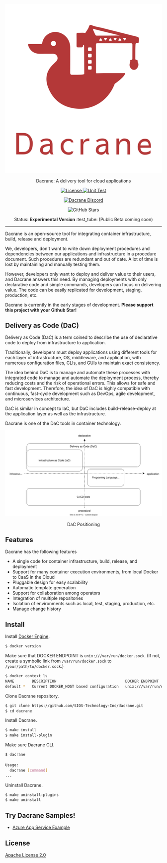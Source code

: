 <div align="center">
  <p><img src="./doc/images/logo.svg" alt="Dacrane Icon"></p>
  <p>Dacrane: A delivery tool for cloud applications</p>
  <p>
    <a href=https://opensource.org/licenses/Apache-2.0>
      <img src="https://img.shields.io/badge/License-Apache_2.0-blue.svg" alt="License">
    </a>
    <a href="https://github.com/SIOS-Technology-Inc/dacrane/actions/workflows/unit-test.yaml">
      <img src="https://github.com/SIOS-Technology-Inc/dacrane/actions/workflows/unit-test.yaml/badge.svg?branch=main" alt="Unit Test">
    </a>
    <p>
      <a href="https://discord.gg/8nTpyRrmkm">
        <img src="https://dcbadge.vercel.app/api/server/8nTpyRrmkm" alt="Dacrane Discord">
      </a>
    </p>
  </p>
  <p>
    <img src="https://img.shields.io/github/stars/SIOS-Technology-Inc/dacrane" alt="GitHub Stars">
  </p>
  <p>
    Status: <b>Experimental Version</b> :test_tube:
    (Public Beta coming soon)
  </p>
</div>

---

Dacrane is an open-source tool for integrating container infrastructure, build, release and deployment.

We, developers, don't want to write down deployment procedures and dependencies between our applications and infrastructure in a procedure document.
Such procedures are redundant and out of date.
A lot of time is lost by maintaining and manually testing them.

However, developers only want to deploy and deliver value to their users, and Dacrane answers this need.
By managing deployments with only declarative code and simple commands, developers can focus on delivering value.
The code can be easily replicated for development, staging, production, etc.

Dacrane is currently in the early stages of development.
**Please support this project with your Github Star!**

## Delivery as Code (DaC)

Delivery as Code (DaC) is a term coined to describe the use of declarative code to deploy from infrastructure to application.

Traditionally, developers must deploy applications using different tools for each layer of infrastructure, OS, middleware, and application, with numerous configuration files, CLIs, and GUIs to maintain exact consistency.

The idea behind DaC is to manage and automate these processes with integrated code to manage and automate the deployment process, thereby reducing costs and the risk of operational errors.
This allows for safe and fast development.
Therefore, the idea of DaC is highly compatible with continuous, fast-cycle development such as DevOps, agile development, and microservices architecture.

DaC is similar in concept to IaC, but DaC includes build-release-deploy at the application layer as well as the infrastructure.

Dacrane is one of the DaC tools in container technology.

![DaC positioning](./doc/images/positioning.drawio.svg)
<div style="text-align: center;">DaC Positioning</div>

## Features

Dacrane has the following features

- A single code for container infrastructure, build, release, and deployment
- Support for many container execution environments, from local Docker to CaaS in the Cloud
- Pluggable design for easy scalability
- Automatic template generation
- Support for collaboration among operators
- Integration of multiple repositories
- Isolation of environments such as local, test, staging, production, etc.
- Manage change history

## Install

Install [Docker Engine](https://docs.docker.com/engine/install/).

```bash
$ docker version
```

Make sure that DOCKER ENDPOINT is `unix:///var/run/docker.sock`.
(If not, create a symbolic link from `/var/run/docker.sock` to `/your/path/to/docker.sock`.)

```bash
$ docker context ls
NAME        DESCRIPTION                               DOCKER ENDPOINT               ERROR
default *   Current DOCKER_HOST based configuration   unix:///var/run/docker.sock
```

Clone Dacrane repository.

```bash
$ git clone https://github.com/SIOS-Technology-Inc/dacrane.git
$ cd dacrane
```

Install Dacrane.

```bash
$ make install
$ make install-plugin
```

Make sure Dacrane CLI.

```bash
$ dacrane

Usage:
  dacrane [command]
...
```

Uninstall Dacrane.

```bash
$ make uninstall-plugins
$ make uninstall
```

## Try Dacrane Samples!

* [Azure App Service Example](./example/app-services/README.md)

## License

[Apache License 2.0](./LICENSE)
